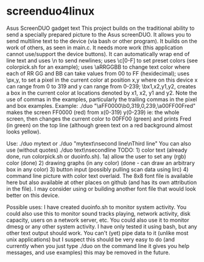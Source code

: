 # screenduo4linux
Asus ScreenDUO gadget text
This project builds on the traditional ability to send a specially prepared picture to the Asus screenDUO.
It allows you to send multiline text to the device (via bash or other program).  It builds on the work of others,
as seen in main.c.  It needs more work (this application cannot use/support the device buttons).  It can
automatically wrap end of line text and uses \n to send newlines; uses \c[0-F] to set preset colors (see colorpick.sh for an example); uses \aRRGGBB to change text color where each of RR GG and BB can take values from 00 to FF (hexidecimal); uses \px,y, to set a pixel in the current color at position x,y where on this device x can range from 0 to 319 and y can range from 0-239; \bx1,x2,y1,y2, creates a box in the current color at locations denoted by x1, x2, y1 and y2.  Note the use of commas in the examples, particularly the trailing commas in the pixel and box examples.
Example: ./duo "\aFF0000\b0,319,0,239,\a00FF00Fred" makes the screen FF0000 (red) from x(0-319) y(0-239) ie: the whole screen, then changes the current color to 00FF00 (green) and prints Fred (in green) on the top line (although green text on a red background almost looks yellow).

Use:  ./duo mytext   or  ./duo "mytext\nsecond line\nThird line"  You can also use (without quotes) ./duo text\nsecondline
TODO:  1) color text (already done, run colorpick.sh or duoinfo.sh).
       1a) allow the user to set any (rgb) color (done)
       2) drawing graphs (in any color) (done - can draw an arbitrary box in any color)
       3) button input (possibly pulling scan data using lirc)
       4) command line picture with color text overlaid.
The 8x8 font file is available here but also available at other places on github (and has its own attribution in the file).
I may consider using or building another font file that would look better on this device.

Possible uses:  I have created duoinfo.sh to monitor system activity.  You could also use this to monitor sound tracks playing, network activity, disk capacity, users on a network server, etc.  You could also use it to monitor dmesg or any other system activity.  I have only tested it using bash, but any other text output should work.  You can't (yet) pipe data to it (unlike most unix applications) but I suspect this should be very easy to do (and currently when you just type ./duo on the command line it gives you help messages, and use examples) this may be removed in the future.
